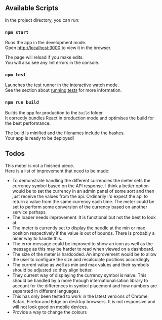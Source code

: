 ## Available Scripts

In the project directory, you can run:

### `npm start`

Runs the app in the development mode.<br>
Open [http://localhost:3000](http://localhost:3000) to view it in the browser.

The page will reload if you make edits.<br>
You will also see any lint errors in the console.

### `npm test`

Launches the test runner in the interactive watch mode.<br>
See the section about [running tests](#running-tests) for more information.

### `npm run build`

Builds the app for production to the `build` folder.<br>
It correctly bundles React in production mode and optimises the build for the best performance.

The build is minified and the filenames include the hashes.<br>
Your app is ready to be deployed!

## Todos

This meter is not a finished piece.<br>
Here is a list of improvement that need to be made:

* To demonstrate handling the different currencies the meter sets the currency symbol based on the API response. I think a better option would be to set the currency in an admin panel of some sort and then just receive the values from the api. Ordinarily I'd expect the api to return a value from the same currency each time. The meter could be set to perform some conversion of the currency based on another service perhaps.
* The loader needs improvement. It is functional but not the best to look at.
* The meter is currently set to display the needle at the min or max position respectively if the value is out of bounds. There is probably a nicer way to handle this.
* The error message could be improved to show an icon as well as the message as this may be harder to read when viewed on a dashboard.
* The size of the meter is hardcoded. An improvement would be to allow the user to configure the size and recalculate positions accordingly.
* The current value as well as min and max values and their symbols should be adjusted so they align better.
* They current way of displaying the currency symbol is naive. This should be handled by a more through internationalisation library to account for the differences in symbol placement and how numbers are separated in different languages.
* This has only been tested to work in the latest versions of Chrome, Safari, Firefox and Edge on desktop browsers. It is not responsive and will not look good on mobile devices.
* Provide a way to change the colours
